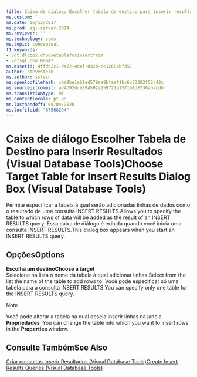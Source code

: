 ```yaml
---
title: Caixa de diálogo Escolher tabela de destino para inserir resultados (ferramentas de banco de dados Visual) | Microsoft Docs
ms.custom: ''
ms.date: 06/13/2017
ms.prod: sql-server-2014
ms.reviewer: ''
ms.technology: ssms
ms.topic: conceptual
f1_keywords:
- vdt.dlgbox.choosetableforinsertfrom
- vdtsql.chm:69642
ms.assetid: 4ffd62c1-da72-4daf-832b-cc1268abf351
author: stevestein
ms.author: sstein
ms.openlocfilehash: caa9be1a61ed579aa8bfaaf1bc6c83282f52c42c
ms.sourcegitcommit: ad4d92dce894592a259721a1571b1d8736abacdb
ms.translationtype: MT
ms.contentlocale: pt-BR
ms.lasthandoff: 08/04/2020
ms.locfileid: "87568294"
---
```

# <a name="choose-target-table-for-insert-results-dialog-box-visual-database-tools"></a><span data-ttu-id="aeab8-102">Caixa de diálogo Escolher Tabela de Destino para Inserir Resultados (Visual Database Tools)</span><span class="sxs-lookup"><span data-stu-id="aeab8-102">Choose Target Table for Insert Results Dialog Box (Visual Database Tools)</span></span>
  <span data-ttu-id="aeab8-103">Permite especificar a tabela à qual serão adicionadas linhas de dados como o resultado de uma consulta INSERT RESULTS.</span><span class="sxs-lookup"><span data-stu-id="aeab8-103">Allows you to specify the table to which rows of data will be added as the result of an INSERT RESULTS query.</span></span> <span data-ttu-id="aeab8-104">Essa caixa de diálogo é exibida quando você inicia uma consulta INSERT RESULTS.</span><span class="sxs-lookup"><span data-stu-id="aeab8-104">This dialog box appears when you start an INSERT RESULTS query.</span></span>  
  
## <a name="options"></a><span data-ttu-id="aeab8-105">Opções</span><span class="sxs-lookup"><span data-stu-id="aeab8-105">Options</span></span>  
 <span data-ttu-id="aeab8-106">**Escolha um destino**</span><span class="sxs-lookup"><span data-stu-id="aeab8-106">**Choose a target**</span></span>  
 <span data-ttu-id="aeab8-107">Selecione na lista o nome da tabela à qual adicionar linhas.</span><span class="sxs-lookup"><span data-stu-id="aeab8-107">Select from the list the name of the table to add rows to.</span></span> <span data-ttu-id="aeab8-108">Você pode especificar só uma tabela para a consulta INSERT RESULTS.</span><span class="sxs-lookup"><span data-stu-id="aeab8-108">You can specify only one table for the INSERT RESULTS query.</span></span>  
  
> [!NOTE]  
>  <span data-ttu-id="aeab8-109">Você pode alterar a tabela na qual deseja inserir linhas na janela **Propriedades** .</span><span class="sxs-lookup"><span data-stu-id="aeab8-109">You can change the table into which you want to insert rows in the **Properties** window.</span></span>  
  
## <a name="see-also"></a><span data-ttu-id="aeab8-110">Consulte Também</span><span class="sxs-lookup"><span data-stu-id="aeab8-110">See Also</span></span>  
 [<span data-ttu-id="aeab8-111">Criar consultas Inserir Resultados &#40;Visual Database Tools&#41;</span><span class="sxs-lookup"><span data-stu-id="aeab8-111">Create Insert Results Queries &#40;Visual Database Tools&#41;</span></span>](visual-database-tools.md)  
  
  
